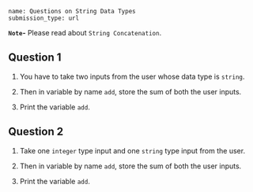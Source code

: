 ```ngMeta
name: Questions on String Data Types
submission_type: url
```

**`Note`-**  Please read about `String Concatenation`.

## Question 1

1. You have to take two inputs from the user whose data type is `string`.
   
2. Then in variable by name `add`, store the sum of both the user inputs.

3. Print the variable `add`.
   
## Question 2


1. Take one `integer` type input and one `string` type input from the user.
   
2. Then in variable by name `add`, store the sum of both the user inputs.
   
3. Print the variable `add`.
